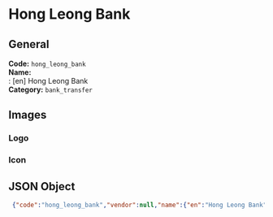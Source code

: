 # Hong Leong Bank 
## General 
**Code:** `hong_leong_bank`  
**Name:**  
:	[en] Hong Leong Bank  
**Category:** `bank_transfer`  
## Images 
### Logo 
### Icon 
## JSON Object 
```json
 {"code":"hong_leong_bank","vendor":null,"name":{"en":"Hong Leong Bank"},"description":null,"countries":null,"category":"bank_transfer"}```  
